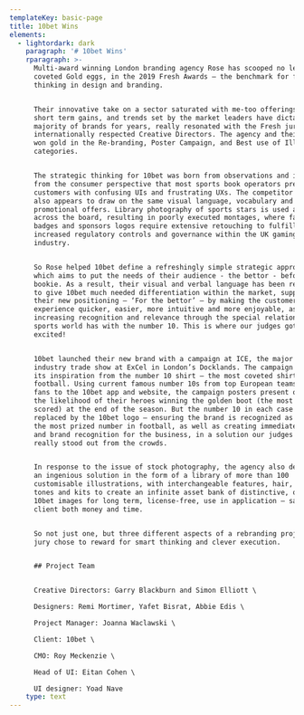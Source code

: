 ```yaml
---
templateKey: basic-page
title: 10bet Wins
elements:
  - lightordark: dark
    paragraph: '# 10bet Wins'
    rparagraph: >-
      Multi-award winning London branding agency Rose has scooped no less than 3
      coveted Gold eggs, in the 2019 Fresh Awards – the benchmark for fresh
      thinking in design and branding.


      Their innovative take on a sector saturated with me-too offerings, where
      short term gains, and trends set by the market leaders have dictated the
      majority of brands for years, really resonated with the Fresh jury of
      internationally respected Creative Directors. The agency and their client
      won gold in the Re-branding, Poster Campaign, and Best use of Illustration
      categories.


      The strategic thinking for 10bet was born from observations and insights
      from the consumer perspective that most sports book operators present
      customers with confusing UIs and frustrating UXs. The competitor landscape
      also appears to draw on the same visual language, vocabulary and
      promotional offers. Library photography of sports stars is used almost
      across the board, resulting in poorly executed montages, where faces,
      badges and sponsors logos require extensive retouching to fulfill the
      increased regulatory controls and governance within the UK gaming
      industry.


      So Rose helped 10bet define a refreshingly simple strategic approach. One
      which aims to put the needs of their audience - the bettor - before the
      bookie. As a result, their visual and verbal language has been reinvented
      to give 10bet much needed differentiation within the market, supporting
      their new positioning – ‘For the bettor’ – by making the customer
      experience quicker, easier, more intuitive and more enjoyable, as well as
      increasing recognition and relevance through the special relationship the
      sports world has with the number 10. This is where our judges got really
      excited!


      10bet launched their new brand with a campaign at ICE, the major annual
      industry trade show at ExCel in London’s Docklands. The campaign draws all
      its inspiration from the number 10 shirt – the most coveted shirt in
      football. Using current famous number 10s from top European teams to drive
      fans to the 10bet app and website, the campaign posters present odds on
      the likelihood of their heroes winning the golden boot (the most goals
      scored) at the end of the season. But the number 10 in each case has been
      replaced by the 10bet logo – ensuring the brand is recognized as owning
      the most prized number in football, as well as creating immediate impact
      and brand recognition for the business, in a solution our judges felt
      really stood out from the crowds.


      In response to the issue of stock photography, the agency also delivered
      an ingenious solution in the form of a library of more than 100
      customisable illustrations, with interchangeable features, hair, skin
      tones and kits to create an infinite asset bank of distinctive, ownable
      10bet images for long term, license-free, use in application – saving the
      client both money and time.


      So not just one, but three different aspects of a rebranding project the
      jury chose to reward for smart thinking and clever execution.


      ## Project Team


      Creative Directors: Garry Blackburn and Simon Elliott \

      Designers: Remi Mortimer, Yafet Bisrat, Abbie Edis \

      Project Manager: Joanna Waclawski \

      Client: 10bet \

      CMO: Roy Meckenzie \

      Head of UI: Eitan Cohen \

      UI designer: Yoad Nave
    type: text
---
```


